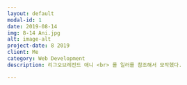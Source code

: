 ```yaml
---
layout: default
modal-id: 1
date: 2019-08-14
img: 8-14 Ani.jpg
alt: image-alt
project-date: 8 2019
client: Me
category: Web Development
description: 리그오브레전드 애니 <br> 롤 일러를 참조해서 모작했다.

---
```

